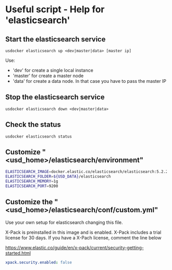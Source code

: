 # Useful script - Help for 'elasticsearch'

## Start the elasticsearch service

```
usdocker elasticsearch up <dev|master|data> [master ip]
```

Use:

- 'dev' for create a single local instance
- 'master' for create a master node
- 'data' for create a data node. In that case you have to pass the master IP

## Stop the elasticsearch service

```
usdocker elasticsearch down <dev|master|data>
```

## Check the status

```
usdocker elasticsearch status
```


## Customize "<usd_home>/elasticsearch/environment"

```bash
ELASTICSEARCH_IMAGE=docker.elastic.co/elasticsearch/elasticsearch:5.2.2
ELASTICSEARCH_FOLDER=${USD_DATA}/elasticsearch
ELASTICSEARCH_MEMORY=1g
ELASTICSEARCH_PORT=9200
```

## Customize the "<usd_home>/elasticsearch/conf/custom.yml"

Use your own setup for elasticsearch changing this file. 

X-Pack is preinstalled in this image and is enabled.
X-Pack includes a trial license for 30 days.
If you have a X-Pach license, comment the line below

https://www.elastic.co/guide/en/x-pack/current/security-getting-started.html

```yaml
xpack.security.enabled: false
```

